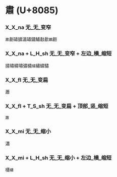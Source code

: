 # 肅 (U+8085) 

### X_X_na 无_无_变窄
`肅`㔅䃤䐹潚璛鏽鱐㪩歗`鷫`䎘

### X_X_na + L_H_sh 无_无_变窄 + 左边_横_缩短
㩋㬘䊥嘯彇橚`熽`繡蟰驌

### X_X_fl 无_无_变扁
蕭

### X_X_fl + T_S_sh 无_无_变扁 + 顶部_竖_缩短
`簫`

### X_X_mi 无_无_缩小
瀟

### X_X_mi + L_H_sh 无_无_缩小 + 左边_横_缩短
櫹`蠨`